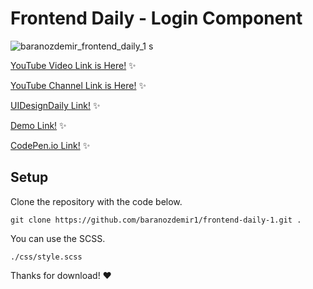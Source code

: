 # Frontend Daily - Login Component

![baranozdemir_frontend_daily_1](https://user-images.githubusercontent.com/35881298/119251713-a57cf480-bbb0-11eb-964e-9dd110cac2cb.png)
s

[YouTube Video Link is Here!](https://youtu.be/7D9IR--AP_s/) :sparkles:

[YouTube Channel Link is Here!](https://www.youtube.com/channel/UCDkYUvAhxE9CtVHexvyucxA/) :sparkles:

[UIDesignDaily Link!](https://www.uidesigndaily.com/posts/xd-sign-in-card-form-day-1360) :sparkles:

[Demo Link!](https://baranozdemir.com/frontenddaily/1/) :sparkles:

[CodePen.io Link!](https://codepen.io/baranozdemir/pen/WNppWyK) :sparkles:

## Setup

Clone the repository with the code below.

```
git clone https://github.com/baranozdemir1/frontend-daily-1.git .
```

You can use the SCSS.

```
./css/style.scss
```

Thanks for download! :heart: